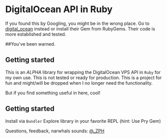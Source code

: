 # DigitalOcean API in Ruby

If you found this by Googling, you might be in the wrong place. Go to [digital_ocean](https://github.com/rmoriz/digital_ocean) instead or install their Gem from RubyGems.  Their code is more established and tested.  

##You've been warned.

## Getting started

This is an _ALPHA_ library for wrapping the DigitalOcean VPS API in `Ruby` for my own use.  This is not tested or ready for production. This is a project for fun and might/will be dropped when I no longer need the functionality.

But if you find something useful in here, cool!

## Getting started

Install via `Bundler`
Explore library in your favorite REPL (hint: Use Pry Gem)

Questions, feedback, narwhals sounds: [@_ZPH](http://www.twitter.com/_ZPH)
